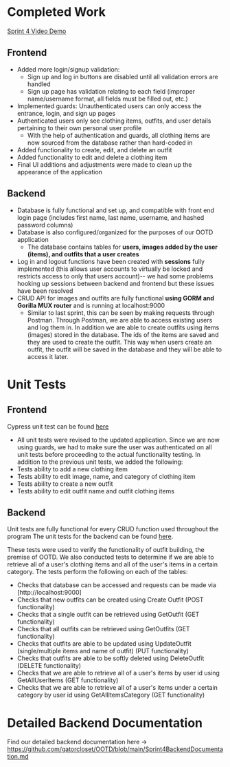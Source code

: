 # Completed Work

[Sprint 4 Video Demo]()

## Frontend
- Added more login/signup validation:
  - Sign up and log in buttons are disabled until all validation errors are handled
  - Sign up page has validation relating to each field (improper name/username format, all fields must be filled out, etc.)
- Implemented guards: Unauthenticated users can only access the entrance, login, and sign up pages
- Authenticated users only see clothing items, outfits, and user details pertaining to their own personal user profile
  - With the help of authentication and guards, all clothing items are now sourced from the database rather than hard-coded in
- Added functionality to create, edit, and delete an outfit
- Added functionality to edit and delete a clothing item
- Final UI additions and adjustments were made to clean up the appearance of the application

## Backend
- Database is fully functional and set up, and compatible with front end login page (includes first name, last name, username, and hashed password columns)
- Database is also configured/organized for the purposes of our OOTD application
  - The database contains tables for **users, images added by the user (items), and outfits that a user creates**
- Log in and logout functions have been created with **sessions** fully implemented (this allows user accounts to virtually be locked and restricts access to only that users account)-- we had some problems hooking up sessions between backend and frontend but these issues have been resolved
- CRUD API for images and outfits are fully functional **using GORM and Gorilla MUX router** and is running at localhost:9000
  - Similar to last sprint, this can be seen by making requests through Postman. Through Postman, we are able to access existing users and log them in. In addition we are able to create outfits using items (images) stored in the database. The ids of the items are saved and they are used to create the outfit. This way when users create an outfit, the outfit will be saved in the database and they will be able to access it later. 

# Unit Tests


## Frontend
Cypress unit test can be found [here](https://github.com/gatorcloset/OOTD/tree/main/cypress/e2e)
- All unit tests were revised to the updated application. Since we are now using guards, we had to make sure the user was authenticated on all unit tests before proceeding to the actual functionality testing. In addition to the previous unit tests, we added the following:
- Tests ability to add a new clothing item
- Tests ability to edit image, name, and category of clothing item
- Tests ability to create a new outfit
- Tests ability to edit outfit name and outfit clothing items

## Backend
Unit tests are fully functional for every CRUD function used throughout the program
The unit tests for the backend can be found [here](https://github.com/gatorcloset/OOTD/blob/main/backend/go/src/github.com/user/user_test.go).

These tests were used to verify the functionality of outfit building, the premise of OOTD. We also conducted tests to determine if we are able to retrieve all of a user's clothing items and all of the user's items in a certain category. The tests perform the following on each of the tables:

- Checks that database can be accessed and requests can be made via [http://localhost:9000]
- Checks that new outfits can be created using Create Outfit (POST functionality)
- Checks that a single outfit can be retrieved using GetOutfit (GET functionality)
- Checks that all outfits can be retrieved using GetOutfits (GET functionality)
- Checks that outfits are able to be updated using UpdateOutfit (single/multiple items and name of outfit) (PUT functionality)
- Checks that outfits are able to be softly deleted using DeleteOutfit (DELETE functionality)
- Checks that we are able to retrieve all of a user's items by user id using GetAllUserItems (GET functionality)
- Checks that we are able to retrieve all of a user's items under a certain category by user id using GetAllItemsCategory (GET functionality)

# Detailed Backend Documentation
Find our detailed backend documentation here -> https://github.com/gatorcloset/OOTD/blob/main/Sprint4BackendDocumentation.md
